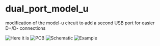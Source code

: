 # dual_port_model_u
 modification of the model-u circuit to add a second USB port for easier D+/D- connections

![Here it is](https://i.imgur.com/nBv8x3R.png)
![PCB](https://i.imgur.com/ErLa5Fm.png)
![Schematic](https://i.imgur.com/ytEBzEE.png)
![Example](https://i.imgur.com/6d9TVZ8.png)
